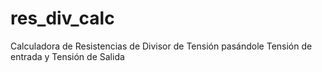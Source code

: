# res_div_calc
Calculadora de Resistencias de Divisor de Tensión pasándole Tensión de entrada y Tensión de Salida
